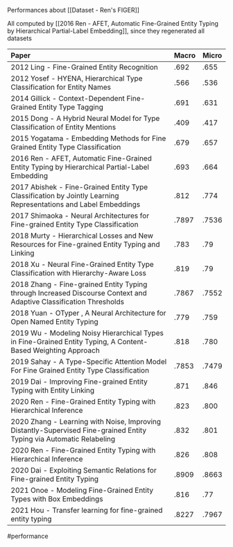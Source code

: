 Performances about [[Dataset - Ren's FIGER]]

All computed by [[2016 Ren - AFET, Automatic Fine-Grained Entity Typing by Hierarchical Partial-Label Embedding]], since they regenerated all datasets

| Paper                                                                                                                | Macro | Micro |
|:-------------------------------------------------------------------------------------------------------------------- | ----- | ----- |
| 2012 Ling - Fine-Grained Entity Recognition                                                                          | .692  | .655  |
| 2012 Yosef - HYENA, Hierarchical Type Classification for Entity Names                                                | .566  | .536  |
| 2014 Gillick - Context-Dependent Fine-Grained Entity Type Tagging                                                    | .691  | .631  |
| 2015 Dong - A Hybrid Neural Model for Type Classification of Entity Mentions                                         | .409  | .417  |
| 2015 Yogatama - Embedding Methods for Fine Grained Entity Type Classification                                        | .679  | .657  |
| 2016 Ren - AFET, Automatic Fine-Grained Entity Typing by Hierarchical Partial-Label Embedding                        | .693  | .664  |
| 2017 Abishek - Fine-Grained Entity Type Classification by Jointly Learning Representations and Label Embeddings      | .812  | .774  |
| 2017 Shimaoka - Neural Architectures for Fine-grained Entity Type Classification                                     | .7897 | .7536 |
| 2018 Murty - Hierarchical Losses and New Resources for Fine-grained Entity Typing and Linking                        | .783  | .79   |
| 2018 Xu - Neural Fine-Grained Entity Type Classification with Hierarchy-Aware Loss                                   | .819  | .79   |
| 2018 Zhang - Fine-grained Entity Typing through Increased Discourse Context and Adaptive Classification Thresholds   | .7867 | .7552 |
| 2018 Yuan - OTyper , A Neural Architecture for Open Named Entity Typing                                              | .779  | .759  |
| 2019 Wu - Modeling Noisy Hierarchical Types in Fine-Grained Entity Typing, A Content-Based Weighting Approach        | .818  | .780  |
| 2019 Sahay - A Type-Specific Attention Model For Fine Grained Entity Type Classification                             | .7853 | .7479 |
| 2019 Dai - Improving Fine-grained Entity Typing with Entity Linking                                                  | .871  | .846  |
| 2020 Ren - Fine-Grained Entity Typing with Hierarchical Inference                                                    | .823  | .800  |
| 2020 Zhang - Learning with Noise, Improving Distantly-Supervised Fine-grained Entity Typing via Automatic Relabeling | .832  | .801  |
| 2020 Ren - Fine-Grained Entity Typing with Hierarchical Inference                                                    | .826  | .808  |
| 2020 Dai - Exploiting Semantic Relations for Fine-grained Entity Typing                                              | .8909 | .8663 |
| 2021 Onoe - Modeling Fine-Grained Entity Types with Box Embeddings                                                   | .816  | .77   |
| 2021 Hou - Transfer learning for fine-grained entity typing                                                          | .8227 | .7967 |

#performance 